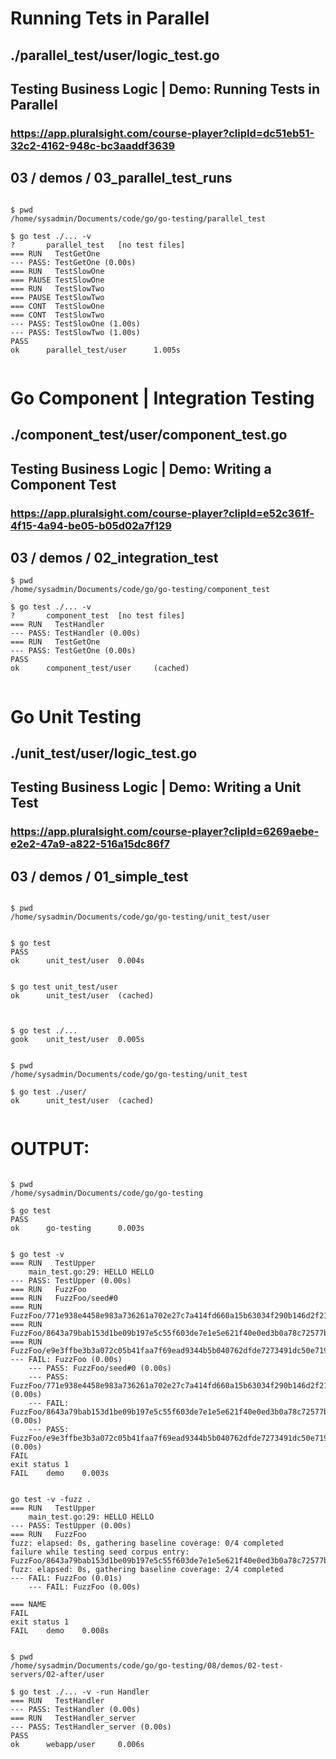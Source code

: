 # Running Tets in Parallel 
## ./parallel_test/user/logic_test.go
## Testing Business Logic | Demo: Running Tests in Parallel 
### https://app.pluralsight.com/course-player?clipId=dc51eb51-32c2-4162-948c-bc3aaddf3639
## 03 / demos / 03_parallel_test_runs 

```

$ pwd
/home/sysadmin/Documents/code/go/go-testing/parallel_test

$ go test ./... -v
?       parallel_test   [no test files]
=== RUN   TestGetOne
--- PASS: TestGetOne (0.00s)
=== RUN   TestSlowOne
=== PAUSE TestSlowOne
=== RUN   TestSlowTwo
=== PAUSE TestSlowTwo
=== CONT  TestSlowOne
=== CONT  TestSlowTwo
--- PASS: TestSlowOne (1.00s)
--- PASS: TestSlowTwo (1.00s)
PASS
ok      parallel_test/user      1.005s


```

# Go Component | Integration Testing 
## ./component_test/user/component_test.go
## Testing Business Logic | Demo: Writing a Component Test
### https://app.pluralsight.com/course-player?clipId=e52c361f-4f15-4a94-be05-b05d02a7f129
## 03 / demos / 02_integration_test 

```
$ pwd
/home/sysadmin/Documents/code/go/go-testing/component_test

$ go test ./... -v
?       component_test  [no test files]
=== RUN   TestHandler
--- PASS: TestHandler (0.00s)
=== RUN   TestGetOne
--- PASS: TestGetOne (0.00s)
PASS
ok      component_test/user     (cached)


```


# Go Unit Testing 
## ./unit_test/user/logic_test.go
## Testing Business Logic | Demo: Writing a Unit Test
### https://app.pluralsight.com/course-player?clipId=6269aebe-e2e2-47a9-a822-516a15dc86f7
## 03 / demos / 01_simple_test 

```

$ pwd
/home/sysadmin/Documents/code/go/go-testing/unit_test/user


$ go test 
PASS
ok      unit_test/user  0.004s


$ go test unit_test/user
ok      unit_test/user  (cached)



$ go test ./...
gook    unit_test/user  0.005s


$ pwd
/home/sysadmin/Documents/code/go/go-testing/unit_test

$ go test ./user/
ok      unit_test/user  (cached)


```


# OUTPUT:

```

$ pwd
/home/sysadmin/Documents/code/go/go-testing

$ go test
PASS
ok      go-testing      0.003s


$ go test -v
=== RUN   TestUpper
    main_test.go:29: HELLO HELLO
--- PASS: TestUpper (0.00s)
=== RUN   FuzzFoo
=== RUN   FuzzFoo/seed#0
=== RUN   FuzzFoo/771e938e4458e983a736261a702e27c7a414fd660a15b63034f290b146d2f217
=== RUN   FuzzFoo/8643a79bab153d1be09b197e5c55f603de7e1e5e621f40e0ed3b0a78c72577b3
=== RUN   FuzzFoo/e9e3ffbe3b3a072c05b41faa7f69ead9344b5b040762dfde7273491dc50e7197
--- FAIL: FuzzFoo (0.00s)
    --- PASS: FuzzFoo/seed#0 (0.00s)
    --- PASS: FuzzFoo/771e938e4458e983a736261a702e27c7a414fd660a15b63034f290b146d2f217 (0.00s)
    --- FAIL: FuzzFoo/8643a79bab153d1be09b197e5c55f603de7e1e5e621f40e0ed3b0a78c72577b3 (0.00s)
    --- PASS: FuzzFoo/e9e3ffbe3b3a072c05b41faa7f69ead9344b5b040762dfde7273491dc50e7197 (0.00s)
FAIL
exit status 1
FAIL    demo    0.003s


go test -v -fuzz .
=== RUN   TestUpper
    main_test.go:29: HELLO HELLO
--- PASS: TestUpper (0.00s)
=== RUN   FuzzFoo
fuzz: elapsed: 0s, gathering baseline coverage: 0/4 completed
failure while testing seed corpus entry: FuzzFoo/8643a79bab153d1be09b197e5c55f603de7e1e5e621f40e0ed3b0a78c72577b3
fuzz: elapsed: 0s, gathering baseline coverage: 2/4 completed
--- FAIL: FuzzFoo (0.01s)
    --- FAIL: FuzzFoo (0.00s)
    
=== NAME  
FAIL
exit status 1
FAIL    demo    0.008s


$ pwd
/home/sysadmin/Documents/code/go/go-testing/08/demos/02-test-servers/02-after/user

$ go test ./... -v -run Handler
=== RUN   TestHandler
--- PASS: TestHandler (0.00s)
=== RUN   TestHandler_server
--- PASS: TestHandler_server (0.00s)
PASS
ok      webapp/user     0.006s



```